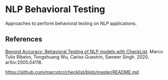 # NLP Behavioral Testing
Approaches to perform behavioral testing on NLP applications.

## References 
[Beyond Accuracy: Behavioral Testing of NLP models with CheckList](https://arxiv.org/abs/2005.04118). Marco Tulio Ribeiro, Tongshuang Wu, Carlos Guestrin, Sameer Singh. 2020. arXiv:2005.04118.

https://github.com/marcotcr/checklist/blob/master/README.md
 	
